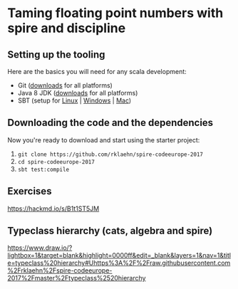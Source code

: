 # Taming floating point numbers with spire and discipline

## Setting up the tooling

Here are the basics you will need for any scala development:

-   Git ([downloads](https://git-scm.com/downloads) for all platforms)
-   Java 8 JDK ([downloads](http://www.oracle.com/technetwork/java/javase/downloads/jdk8-downloads-2133151.html) for all
    platforms)
-   SBT (setup for [Linux](http://www.scala-sbt.org/0.13/docs/Installing-sbt-on-Linux.html) \|
    [Windows](http://www.scala-sbt.org/0.13/docs/Installing-sbt-on-Windows.html) \|
    [Mac](http://www.scala-sbt.org/0.13/docs/Installing-sbt-on-Mac.html))

## Downloading the code and the dependencies

Now you're ready to download and start using the starter project:

1. `git clone https://github.com/rklaehn/spire-codeeurope-2017`
1. `cd spire-codeeurope-2017`
1. `sbt test:compile`

## Exercises

https://hackmd.io/s/B1t1ST5JM

## Typeclass hierarchy (cats, algebra and spire)

https://www.draw.io/?lightbox=1&target=blank&highlight=0000ff&edit=_blank&layers=1&nav=1&title=typeclass%20hierarchy#Uhttps%3A%2F%2Fraw.githubusercontent.com%2Frklaehn%2Fspire-codeeurope-2017%2Fmaster%2Ftypeclass%2520hierarchy
